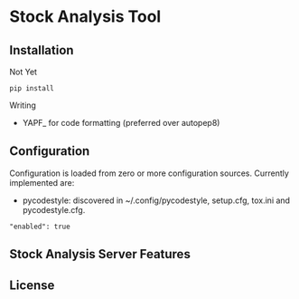 Stock Analysis Tool
======================


Installation
------------
Not Yet

``pip install ``

Writing

* YAPF_ for code formatting (preferred over autopep8)

Configuration
-------------

Configuration is loaded from zero or more configuration sources. Currently implemented are:

* pycodestyle: discovered in ~/.config/pycodestyle, setup.cfg, tox.ini and pycodestyle.cfg.

```
"enabled": true
```

Stock Analysis Server Features
------------------------

License
-------




